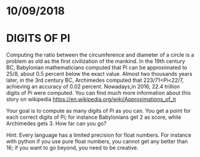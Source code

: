 #                                                                            
#                             10/09/2018                                    
#                            DIGITS OF PI                                    


Computing the ratio between the circumference and diameter of a circle is 
a problem as old as the first civilization of the mankind.
In the 19th century BC, Babylonian mathematicians computed that Pi 
can be approximated to 25/8, about 0.5 percent below the exact value. 
Almost two thousands years later, in the 3rd century BC, 
Archimedes computed that 223/71<Pi<22/7, achieving an accuracy of 0.02 percent. 
Nowadays,in 2016, 22.4 trillion digits of Pi were computed.
You can find much more information about this story on wikipedia
https://en.wikipedia.org/wiki/Approximations_of_π

Your goal is to compute as many digits of Pi as you can. 
You get a point for each correct digits of Pi; 
for instance Babylonians get 2 as score, while Archimedes gets 3.
How far can you go?

Hint: Every language has a limited precision for float numbers.
For instance with python if you use pure float numbers, you cannot get any better 
than 16; if you want to go beyond, you need to be creative.
